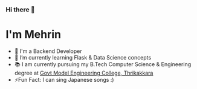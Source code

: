 ### Hi there 👋
# I'm Mehrin
- 🔭 I'm a Backend Developer
- 🌱 I’m currently learning Flask & Data Science concepts
- 📚 I am currently pursuing my B.Tech Computer Science & Engineering degree at [Govt Model Engineering College, Thrikakkara](https://www.mec.ac.in/)
- ⚡Fun Fact: I can sing Japanese songs :)



